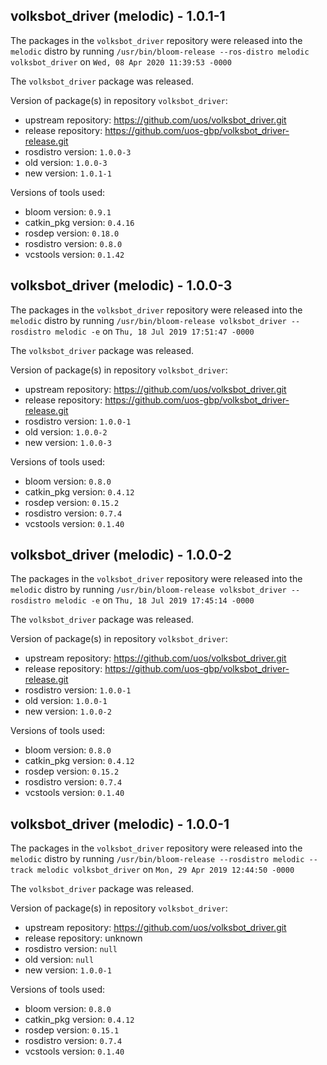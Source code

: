 ## volksbot_driver (melodic) - 1.0.1-1

The packages in the `volksbot_driver` repository were released into the `melodic` distro by running `/usr/bin/bloom-release --ros-distro melodic volksbot_driver` on `Wed, 08 Apr 2020 11:39:53 -0000`

The `volksbot_driver` package was released.

Version of package(s) in repository `volksbot_driver`:

- upstream repository: https://github.com/uos/volksbot_driver.git
- release repository: https://github.com/uos-gbp/volksbot_driver-release.git
- rosdistro version: `1.0.0-3`
- old version: `1.0.0-3`
- new version: `1.0.1-1`

Versions of tools used:

- bloom version: `0.9.1`
- catkin_pkg version: `0.4.16`
- rosdep version: `0.18.0`
- rosdistro version: `0.8.0`
- vcstools version: `0.1.42`


## volksbot_driver (melodic) - 1.0.0-3

The packages in the `volksbot_driver` repository were released into the `melodic` distro by running `/usr/bin/bloom-release volksbot_driver --rosdistro melodic -e` on `Thu, 18 Jul 2019 17:51:47 -0000`

The `volksbot_driver` package was released.

Version of package(s) in repository `volksbot_driver`:

- upstream repository: https://github.com/uos/volksbot_driver.git
- release repository: https://github.com/uos-gbp/volksbot_driver-release.git
- rosdistro version: `1.0.0-1`
- old version: `1.0.0-2`
- new version: `1.0.0-3`

Versions of tools used:

- bloom version: `0.8.0`
- catkin_pkg version: `0.4.12`
- rosdep version: `0.15.2`
- rosdistro version: `0.7.4`
- vcstools version: `0.1.40`


## volksbot_driver (melodic) - 1.0.0-2

The packages in the `volksbot_driver` repository were released into the `melodic` distro by running `/usr/bin/bloom-release volksbot_driver --rosdistro melodic -e` on `Thu, 18 Jul 2019 17:45:14 -0000`

The `volksbot_driver` package was released.

Version of package(s) in repository `volksbot_driver`:

- upstream repository: https://github.com/uos/volksbot_driver.git
- release repository: https://github.com/uos-gbp/volksbot_driver-release.git
- rosdistro version: `1.0.0-1`
- old version: `1.0.0-1`
- new version: `1.0.0-2`

Versions of tools used:

- bloom version: `0.8.0`
- catkin_pkg version: `0.4.12`
- rosdep version: `0.15.2`
- rosdistro version: `0.7.4`
- vcstools version: `0.1.40`


## volksbot_driver (melodic) - 1.0.0-1

The packages in the `volksbot_driver` repository were released into the `melodic` distro by running `/usr/bin/bloom-release --rosdistro melodic --track melodic volksbot_driver` on `Mon, 29 Apr 2019 12:44:50 -0000`

The `volksbot_driver` package was released.

Version of package(s) in repository `volksbot_driver`:

- upstream repository: https://github.com/uos/volksbot_driver.git
- release repository: unknown
- rosdistro version: `null`
- old version: `null`
- new version: `1.0.0-1`

Versions of tools used:

- bloom version: `0.8.0`
- catkin_pkg version: `0.4.12`
- rosdep version: `0.15.1`
- rosdistro version: `0.7.4`
- vcstools version: `0.1.40`



